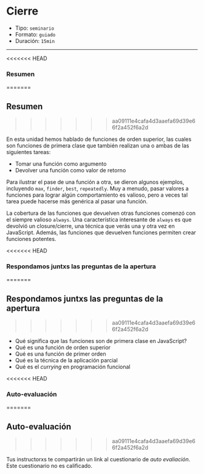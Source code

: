 # Cierre

* Tipo: `seminario`
* Formato: `guiado`
* Duración: `15min`

***

<<<<<<< HEAD
### Resumen
=======
## Resumen
>>>>>>> aa09111e4cafa4d3aaefa69d39e66f2a452f6a2d

En esta unidad hemos hablado de funciones de orden superior, las cuales son
funciones de primera clase que también realizan una o ambas de las siguientes
tareas:

* Tomar una función como argumento
* Devolver una función como valor de retorno

Para ilustrar el pase de una función a otra, se dieron algunos ejemplos,
incluyendo `max`, `finder`, `best`, `repeatedly`. Muy a menudo, pasar valores a
funciones para lograr algún comportamiento es valioso, pero a veces tal tarea
puede hacerse más genérica al pasar una función.

La cobertura de las funciones que devuelven otras funciones comenzó con el
siempre valioso `always`. Una característica interesante de `always` es que
devolvió un closure/cierre, una técnica que verás una y otra vez en JavaScript.
Además, las funciones que devuelven funciones permiten crear funciones
potentes.

<<<<<<< HEAD
### Respondamos juntxs las preguntas de la apertura
=======
## Respondamos juntxs las preguntas de la apertura
>>>>>>> aa09111e4cafa4d3aaefa69d39e66f2a452f6a2d

* Qué significa que las funciones son de primera clase en JavaScript?
* Qué es una función de orden superior
* Qué es una función de primer orden
* Qué es la técnica de la aplicación parcial
* Qué es el _currying_ en programación funcional

<<<<<<< HEAD
### Auto-evaluación
=======
## Auto-evaluación
>>>>>>> aa09111e4cafa4d3aaefa69d39e66f2a452f6a2d

Tus instructorxs te compartirán un link al cuestionario de _auto evaliación_.
Este cuestionario no es calificado.
